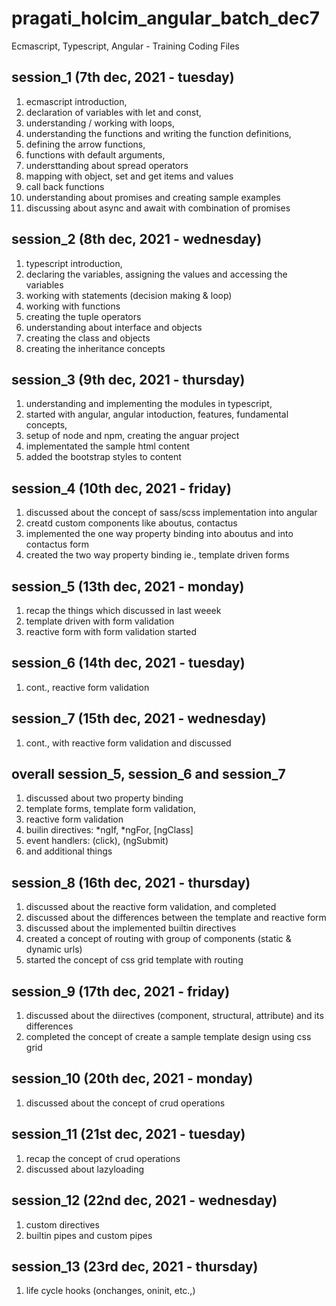 # pragati_holcim_angular_batch_dec7
Ecmascript, Typescript, Angular - Training Coding Files

session_1 (7th dec, 2021 - tuesday)
-------------------------------------
1. ecmascript introduction, 
2. declaration of variables with let and const, 
3. understanding / working with loops, 
4. understanding the functions and writing the function definitions, 
5. defining the arrow functions, 
6. functions with default arguments, 
7. understtanding about spread operators
8. mapping with object, set and get items and values
9. call back functions
9. understanding about promises and creating sample examples
10. discussing about async and await with combination of promises

session_2 (8th dec, 2021 - wednesday)
-------------------------------------
1. typescript introduction, 
2. declaring the variables, assigning the values and accessing the variables
3. working with statements (decision making & loop)
4. working with functions
5. creating the tuple operators
6. understanding about interface and objects 
7. creating the class and objects
8. creating the inheritance concepts

session_3 (9th dec, 2021 - thursday)
-------------------------------------
1. understanding and implementing the modules in typescript,
2. started with angular, angular intoduction, features, fundamental concepts, 
3. setup of node and npm, creating the anguar project
4. implementated the sample html content
5. added the bootstrap styles to content

session_4 (10th dec, 2021 - friday)
-------------------------------------
1. discussed about the concept of sass/scss implementation into angular
2. creatd custom components like aboutus, contactus
3. implemented the one way property binding into aboutus and into contactus form
4. created the two way property binding ie., template driven forms

session_5 (13th dec, 2021 - monday)
-------------------------------------
1. recap the things which discussed in last weeek
2. template driven with form validation
3. reactive form with form validation started

session_6 (14th dec, 2021 - tuesday)
-------------------------------------
1. cont., reactive form validation

session_7 (15th dec, 2021 - wednesday)
-------------------------------------
1. cont., with reactive form validation and discussed

overall session_5, session_6 and session_7
-------------------------------------------------------------------
1. discussed about two property binding
2. template forms, template form validation, 
3. reactive form validation
4. builin directives: *ngIf, *ngFor, [ngClass]
5. event handlers: (click), (ngSubmit)
6. and additional things

session_8 (16th dec, 2021 - thursday)
-------------------------------------
1. discussed about the reactive form validation, and completed
2. discussed about the differences between the template and reactive form
3. discussed about the implemented builtin directives 
4. created a concept of routing with group of components (static & dynamic urls)
5. started the concept of css grid template with routing

session_9 (17th dec, 2021 - friday)
-------------------------------------
1. discussed about the diirectives (component, structural, attribute) and its differences
2. completed the concept of create a sample template design using css grid

session_10 (20th dec, 2021 - monday)
-------------------------------------
1. discussed about the concept of crud operations

session_11 (21st dec, 2021 - tuesday)
-------------------------------------
1. recap the concept of crud operations
2. discussed about lazyloading

session_12 (22nd dec, 2021 - wednesday)
-------------------------------------
1. custom directives
2. builtin pipes and custom pipes

session_13 (23rd dec, 2021 - thursday)
-------------------------------------
1. life cycle hooks (onchanges, oninit, etc.,)
